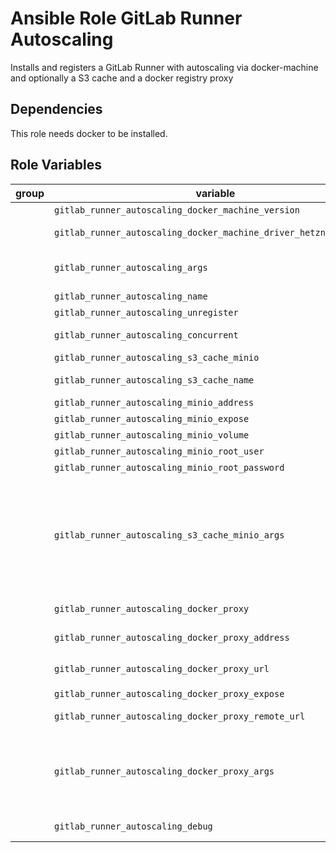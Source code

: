 # Ansible Role GitLab Runner Autoscaling

Installs and registers a GitLab Runner with autoscaling via docker-machine and optionally a S3 cache and a docker registry proxy

## Dependencies

This role needs docker to be installed.

## Role Variables

| group | variable | default | description |
| --- | --- | --- | --- |
| | `gitlab_runner_autoscaling_docker_machine_version` | `v0.16.2` | the version of [docker-machine](https://github.com/docker/machine/releases) |
| | `gitlab_runner_autoscaling_docker_machine_driver_hetzner_version` | `3.10.0` | the version of [docker-machine-driver-hetzner](https://github.com/JonasProgrammer/docker-machine-driver-hetzner/releases) |
| | `gitlab_runner_autoscaling_args` | | the arguments for gitlab-runner (except the arguments for s3 cache and registry proxy) |
| | `gitlab_runner_autoscaling_name` | `gitlab-runner-broker` | the name of the GitLab runner |
| | `gitlab_runner_autoscaling_unregister` | `false` | if the GitLab runner should be unregistered |
| | `gitlab_runner_autoscaling_concurrent` | `5` | the allowed number of concurrent GitLab runners |
| | `gitlab_runner_autoscaling_s3_cache_minio` | `false` | if s3 cache via [minio](https://min.io/) should be provided |
| | `gitlab_runner_autoscaling_s3_cache_name` | `runner` | the name of the s3 bucket shared by the GitLab runners |
| | `gitlab_runner_autoscaling_minio_address` | `"{{ ansible_default_ipv4.address }}:9000"` | the address of minio for the GitLab runners |
| | `gitlab_runner_autoscaling_minio_expose` | `9000` | the expose for the minio container |
| | `gitlab_runner_autoscaling_minio_volume` | `/srv/minio/export` | the volume used by minio |
| | `gitlab_runner_autoscaling_minio_root_user` | | the user name of the minio root user |
| | `gitlab_runner_autoscaling_minio_root_password` | | the password of the minio root user |
| | `gitlab_runner_autoscaling_s3_cache_minio_args` | [`'--cache-shared'`, `'--cache-type s3'`, `'--cache-s3-server-address {{ gitlab_runner_autoscaling_minio_address }}'`, `'--cache-s3-access-key {{ gitlab_runner_autoscaling_minio_root_user }}'`, `'--cache-s3-secret-key {{ gitlab_runner_autoscaling_minio_root_password }}'`, `'--cache-s3-bucket-name {{ gitlab_runner_autoscaling_s3_cache_name }}'`, `'--cache-s3-insecure'`] | the arguments used for registering the GitLab runner if `gitlab_runner_autoscaling_s3_cache_minio` is yes |
| | `gitlab_runner_autoscaling_docker_proxy` | `false` | if docker registry cache via [registry](https://hub.docker.com/_/registry) should be provided |
| | `gitlab_runner_autoscaling_docker_proxy_address` | `"{{ ansible_default_ipv4.address }}:5000"` | the address of the docker registry proxy for the GitLab runners |
| | `gitlab_runner_autoscaling_docker_proxy_url` | `"http://{{ gitlab_runner_autoscaling_docker_proxy_address }}"` | the url of the docker registry proxy for the GitLab runners |
| | `gitlab_runner_autoscaling_docker_proxy_expose` | `5000` | the expose for the registry container |
| | `gitlab_runner_autoscaling_docker_proxy_remote_url` | `https://registry-1.docker.io` | the value for `REGISTRY_PROXY_REMOTEURL` for the registry container |
| | `gitlab_runner_autoscaling_docker_proxy_args` | [`'--machine-machine-options "engine-registry-mirror={{ gitlab_runner_autoscaling_docker_proxy_url }}"'`, `'--machine-machine-options "engine-insecure-registry={{ gitlab_runner_autoscaling_docker_proxy_address }}"'`] | |
| | `gitlab_runner_autoscaling_debug` | `false` | if some debug information should be printed |
